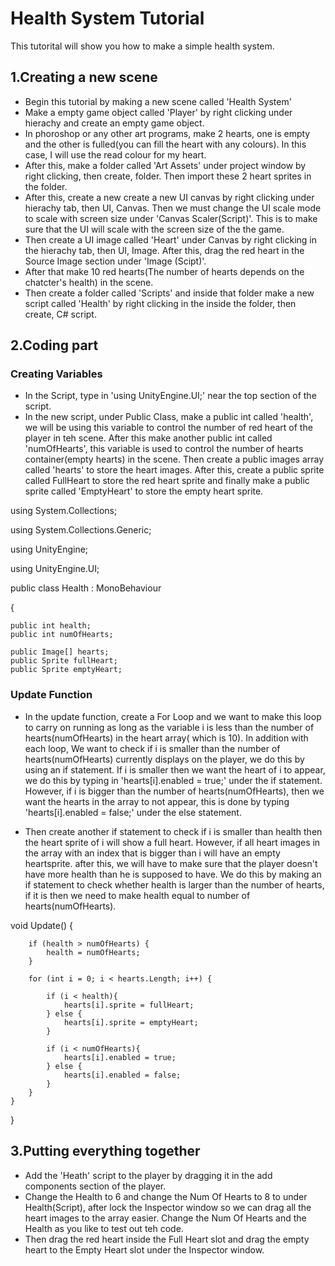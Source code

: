 # Health System Tutorial 
This tutorital will show you how to make a simple health system.
## 1.Creating a new scene 
- Begin this tutorial by making a new scene called 'Health System'
- Make a empty game object called 'Player' by right clicking under hierachy and create an empty game object. 
- In phoroshop or any other art programs, make 2 hearts, one is empty and the other is fulled(you can fill the heart with any colours). In this case, I will use the read colour for my heart.
- After this, make a folder called 'Art Assets' under project window by right clicking, then create, folder. Then import these 2 heart sprites in the folder.   
- After this, create a new create a new UI canvas by right clicking under hierachy tab, then UI, Canvas. Then we must change the UI scale mode to scale with screen size under 'Canvas Scaler(Script)'. This is to make sure that the UI will scale with the screen size of the the game.
- Then create a UI image called 'Heart' under Canvas by right clicking in the hierachy tab, then UI, Image. After this, drag the red heart in the Source Image section under 'Image (Scipt)'.
- After that make 10 red hearts(The number of hearts depends on the chatcter's health) in the scene.
- Then create a folder called 'Scripts' and inside that folder make a new script called 'Health' by right clicking in the inside the folder, then create, C# script.

## 2.Coding part
### Creating Variables
- In the Script, type in 'using UnityEngine.UI;' near the top section of the script.
- In the new script, under Public Class, make a public int called 'health', we will be using this variable to control the number of red heart of the player in teh scene. After this make another public int called 'numOfHearts', this variable is used to control the number of hearts container(empty hearts) in the scene. Then create a public images array called 'hearts' to store the heart images. After this, create a public sprite called FullHeart to store the red heart sprite and finally make a public sprite called 'EmptyHeart' to store the empty heart sprite.

using System.Collections;

using System.Collections.Generic;

using UnityEngine;

using UnityEngine.UI;

public class Health : MonoBehaviour

{

    public int health;
    public int numOfHearts;

    public Image[] hearts;
    public Sprite fullHeart;
    public Sprite emptyHeart;


### Update Function
- In the update function, create a For Loop and we want to make this loop to carry on running as long as the variable i is less than the number of hearts(numOfHearts) in the heart array( which is 10). In addition with each loop, We want to check if i is smaller than the number of hearts(numOfHearts) currently displays on the player, we do this by using an if statement. If i is smaller then we want the heart of i to appear, we do this by typing in 'hearts[i].enabled = true;' under the if statement. However, if i is bigger than the number of hearts(numOfHearts), then we want the hearts in the array to not appear, this is done by typing 'hearts[i].enabled = false;' under the else statement. 

- Then create another if statement to check if i is smaller than health then the heart sprite of i will show a full heart. However, if all heart images in the array with an index that is bigger than i will have an empty heartsprite. after this, we will have to make sure that the player doesn't have more health than he is supposed to have. We do this by making an if statement to check whether health is larger than the number of hearts, if it is then we need to make health equal to number of hearts(numOfHearts).

 void Update()
    {
    
        if (health > numOfHearts) {
            health = numOfHearts;
        }

        for (int i = 0; i < hearts.Length; i++) {
            
            if (i < health){
                hearts[i].sprite = fullHeart;
            } else {
                hearts[i].sprite = emptyHeart;
            }

            if (i < numOfHearts){
                hearts[i].enabled = true;
            } else {
                hearts[i].enabled = false;
            }
        }
    }
}

## 3.Putting everything together
- Add the 'Heath' script to the player by dragging it in the add components section of the player. 
- Change the Health to 6 and change the Num Of Hearts to 8 to under Health(Script), after lock the Inspector window so we can drag all the heart images to the array easier. Change the Num Of Hearts and the Health as you like to test out teh code.
- Then drag the red heart inside the Full Heart slot and drag the empty heart to the Empty Heart slot under the Inspector window.

